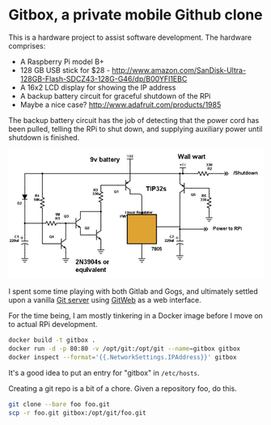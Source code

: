 Gitbox, a private mobile Github clone
=====================================

This is a hardware project to assist software development. The hardware comprises:

* A Raspberry Pi model B+
* 128 GB USB stick for $28 - http://www.amazon.com/SanDisk-Ultra-128GB-Flash-SDCZ43-128G-G46/dp/B00YFI1EBC
* A 16x2 LCD display for showing the IP address
* A backup battery circuit for graceful shutdown of the RPi
* Maybe a nice case? http://www.adafruit.com/products/1985

The backup battery circuit has the job of detecting that the power cord has been pulled,
telling the RPi to shut down, and supplying auxiliary power until shutdown is finished.

![Shutdown circuit schematic](https://raw.githubusercontent.com/wware/gitbox/master/RPiPowerDown2.png)

I spent some time playing with both Gitlab and Gogs, and ultimately
settled upon a vanilla
[Git server](https://git-scm.com/book/en/v1/Git-on-the-Server) using
[GitWeb](https://git.wiki.kernel.org/index.php/Gitweb) as a web interface.

For the time being, I am mostly tinkering in a Docker image before I move on
to actual RPi development.

```bash
docker build -t gitbox .
docker run -d -p 80:80 -v /opt/git:/opt/git --name=gitbox gitbox
docker inspect --format='{{.NetworkSettings.IPAddress}}' gitbox
```

It's a good idea to put an entry for "gitbox" in `/etc/hosts`.

Creating a git repo is a bit of a chore. Given a repository foo, do this.

```bash
git clone --bare foo foo.git
scp -r foo.git gitbox:/opt/git/foo.git
```
